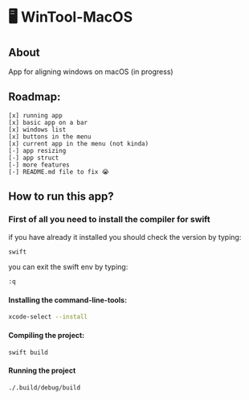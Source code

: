 # 🖥️ WinTool-MacOS
## About
App for aligning windows on macOS (in progress)
## Roadmap:
    [x] running app
    [x] basic app on a bar
    [x] windows list
    [x] buttons in the menu
    [x] current app in the menu (not kinda)
    [-] app resizing
    [-] app struct
    [-] more features
    [-] README.md file to fix 😭
## How to run this app?
### First of all you need to install the compiler for swift
if you have already it installed you should check the version by typing:
```zsh
swift
```
you can exit the swift env by typing:
```zsh
:q
```
#### Installing the command-line-tools:
```zsh
xcode-select --install
```
#### Compiling the project:
```zsh
swift build
```
#### Running the project
```zsh
./.build/debug/build
```

